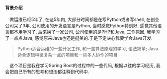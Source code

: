 #### 背景介绍

&emsp;做运维已经5年了, 在这5年内, 大部分时间都是在写Python或者写shell, 在创业公司呆了3年, 公司使用的开发语言是Python, 当时感觉Python特别好, 感觉其他语言都不用学习了, 后来换了一家公司, 公司使用的是PHP和Java, 工作原因, 我学习了一点点Java, 感觉原来Java也还是挺美的.于是下定决心我要学会Java开发.

> Python适合运维的一些开发工作, 和一些算法原理的学习, 语法简单; Java适合逻辑稍微复杂一点的项目和一些多人协作的项目

&emsp;这个项目是我在学习Spring Boot的过程中的一些代码, 根据以往的学习经历, 我会把自己所有的思考和想法都注释到代码中. 